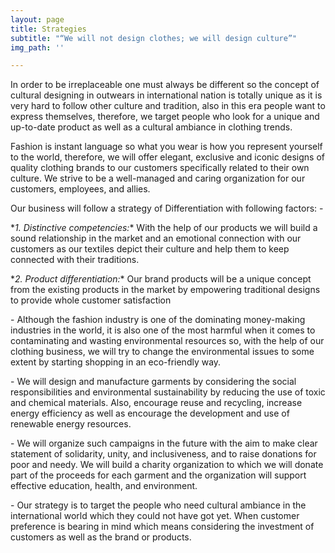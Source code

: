 ```yaml
---
layout: page
title: Strategies
subtitle: "“We will not design clothes; we will design culture”"
img_path: ''

---
```

In order to be irreplaceable one must always be different so the concept of cultural designing in outwears in international nation is totally unique as it is very hard to follow other culture and tradition, also in this era people want to express themselves, therefore, we target people who look for a unique and up-to-date product as well as a cultural ambiance in clothing trends.

Fashion is instant language so what you wear is how you represent yourself to the world, therefore, we will offer elegant, exclusive and iconic designs of quality clothing brands to our customers specifically related to their own culture. We strive to be a well-managed and caring organization for our customers, employees, and allies.

Our business will follow a strategy of Differentiation with following factors: -

\**1. Distinctive competencies:** With the help of our products we will build a sound relationship in the market and an emotional connection with our customers as our textiles depict their culture and help them to keep connected with their traditions.

\**2. Product differentiation:** Our brand products will be a unique concept from the existing products in the market by empowering traditional designs to provide whole customer satisfaction

\- Although the fashion industry is one of the dominating money-making industries in the world, it is also one of the most harmful when it comes to contaminating and wasting environmental resources so, with the help of our clothing business, we will try to change the environmental issues to some extent by starting shopping in an eco-friendly way.

\- We will design and manufacture garments by considering the social responsibilities and environmental sustainability by reducing the use of toxic and chemical materials. Also, encourage reuse and recycling, increase energy efficiency as well as encourage the development and use of renewable energy resources.

\- We will organize such campaigns in the future with the aim to make clear statement of solidarity, unity, and inclusiveness, and to raise donations for poor and needy. We will build a charity organization to which we will donate part of the proceeds for each garment and the organization will support effective education, health, and environment.

\- Our strategy is to target the people who need cultural ambiance in the international world which they could not have got yet. When customer preference is bearing in mind which means considering the investment of customers as well as the brand or products.